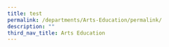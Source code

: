 ```yaml
---
title: test
permalink: /departments/Arts-Education/permalink/
description: ""
third_nav_title: Arts Education
---
```


